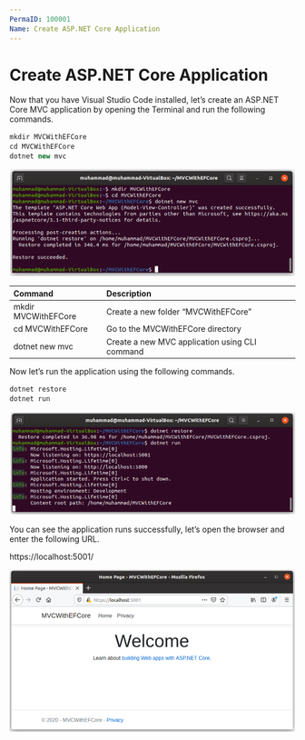 ```yaml
---
PermaID: 100001
Name: Create ASP.NET Core Application
---
```


# Create ASP.NET Core Application

Now that you have Visual Studio Code installed, let’s create an ASP.NET Core MVC application by opening the Terminal and run the following commands. 

```csharp
mkdir MVCWithEFCore
cd MVCWithEFCore
dotnet new mvc
```

<img src="images/create-application-1.png">

|Command	             |Description                                    |
|:---------------------|:----------------------------------------------|
|mkdir MVCWithEFCore	 |Create a new folder “MVCWithEFCore”            |
|cd MVCWithEFCore	     |Go to the MVCWithEFCore directory              |
|dotnet new mvc	       |Create a new MVC application using CLI command |

Now let’s run the application using the following commands.

```csharp
dotnet restore
dotnet run
```

<img src="images/create-application-2.png">

You can see the application runs successfully, let’s open the browser and enter the following URL.

https://localhost:5001/

<img src="images/create-application-3.png">
